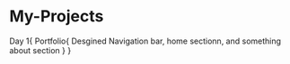 # My-Projects

Day 1{
    Portfolio{
        Desgined Navigation bar, home sectionn, and something about section
    }
}